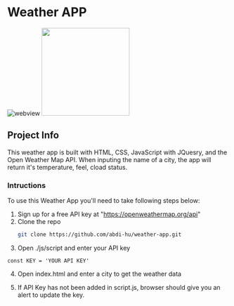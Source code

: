 # Weather APP

![webview](https://i.imgur.com/hhfSLAQ.jpeg)
<img src="https://i.imgur.com/iNsSHbC.jpg" width = "200px">


## Project Info

This weather app is built with HTML, CSS, JavaScript with JQuesry, and the Open Weather Map API. When inputing the name of a city, the app will return it's temperature, feel, cload status. 

### Intructions 

To use this Weather App you'll need to take following steps below:

1. Sign up for a free API key at "https://openweathermap.org/api"
2. Clone the repo
    ```sh
    git clone https://github.com/abdi-hu/weather-app.git
    ```
3. Open ./js/script and enter your API key
```JS
const KEY = 'YOUR API KEY'
```
4. Open index.html and enter a city to get the weather data

5. If API Key has not been added in script.js, browser should give you an alert to update the key.


